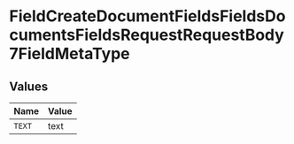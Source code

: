 # FieldCreateDocumentFieldsFieldsDocumentsFieldsRequestRequestBody7FieldMetaType


## Values

| Name   | Value  |
| ------ | ------ |
| `TEXT` | text   |